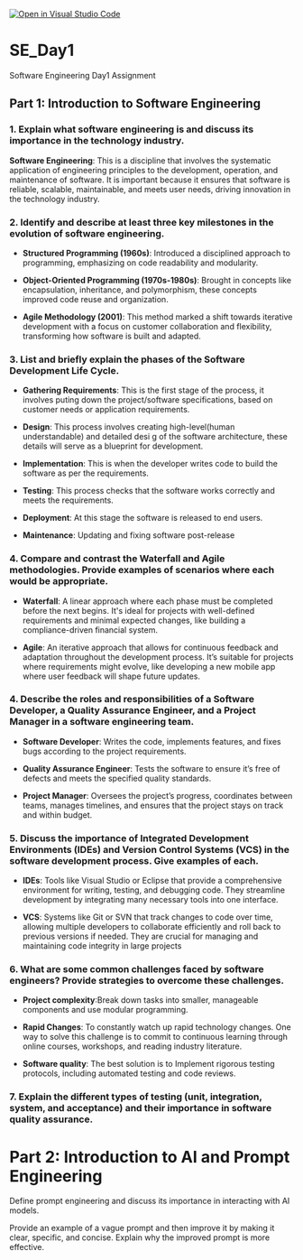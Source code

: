 [![Open in Visual Studio Code](https://classroom.github.com/assets/open-in-vscode-2e0aaae1b6195c2367325f4f02e2d04e9abb55f0b24a779b69b11b9e10269abc.svg)](https://classroom.github.com/online_ide?assignment_repo_id=15570757&assignment_repo_type=AssignmentRepo)
# SE_Day1
Software Engineering Day1 Assignment

## Part 1: Introduction to Software Engineering

### 1. Explain what software engineering is and discuss its importance in the technology industry.

**Software Engineering**: This is a discipline that involves the systematic application of engineering principles to the development, operation, and maintenance of software. It is important because it ensures that software is reliable, scalable, maintainable, and meets user needs, driving innovation in the technology industry.


### 2. Identify and describe at least three key milestones in the evolution of software engineering.

- **Structured Programming (1960s)**: Introduced a disciplined approach to programming, emphasizing on code readability and modularity.

- **Object-Oriented Programming (1970s-1980s)**: Brought in concepts like encapsulation, inheritance, and polymorphism, these concepts improved code reuse and organization.

- **Agile Methodology (2001)**: This method marked a shift towards iterative development with a focus on customer collaboration and flexibility, transforming how software is built and adapted.


### 3. List and briefly explain the phases of the Software Development Life Cycle.

- **Gathering Requirements**: This is the first stage of the process, it involves puting down the project/software specifications, based on customer needs or application requirements.

- **Design**: This process involves creating high-level(human understandable) and detailed desi g of the software architecture, these details will serve as a blueprint for development.

- **Implementation**: This is when the developer writes code to build the software as per the requirements.

- **Testing**: This process checks that the software works correctly and meets the requirements.

- **Deployment**: At this stage the software is released to end users.

- **Maintenance**: Updating and fixing software post-release

### 4. Compare and contrast the Waterfall and Agile methodologies. Provide examples of scenarios where each would be appropriate.

- **Waterfall**: A linear approach where each phase must be completed before the next begins. It's ideal for projects with well-defined requirements and minimal expected changes, like building a compliance-driven financial system.

- **Agile**: An iterative approach that allows for continuous feedback and adaptation throughout the development process. It’s suitable for projects where requirements might evolve, like developing a new mobile app where user feedback will shape future updates.


### 4. Describe the roles and responsibilities of a Software Developer, a Quality Assurance Engineer, and a Project Manager in a software engineering team.

- **Software Developer**: Writes the code, implements features, and fixes bugs according to the project requirements.

- **Quality Assurance Engineer**: Tests the software to ensure it’s free of defects and meets the specified quality standards.

- **Project Manager**: Oversees the project’s progress, coordinates between teams, manages timelines, and ensures that the project stays on track and within budget.

### 5. Discuss the importance of Integrated Development Environments (IDEs) and Version Control Systems (VCS) in the software development process. Give examples of each.

- **IDEs**: Tools like Visual Studio or Eclipse that provide a comprehensive environment for writing, testing, and debugging code. They streamline development by integrating many necessary tools into one interface.

- **VCS**: Systems like Git or SVN that track changes to code over time, allowing multiple developers to collaborate efficiently and roll back to previous versions if needed. They are crucial for managing and maintaining code integrity in large projects


### 6. What are some common challenges faced by software engineers? Provide strategies to overcome these challenges.

- **Project complexity**:Break down tasks into smaller, manageable components and use modular programming.
- **Rapid Changes**: To constantly watch up rapid technology changes. One way to solve this challenge is to commit to continuous learning through online courses, workshops, and reading industry literature.

- **Software quality**: The best solution is to Implement rigorous testing protocols, including automated testing and code reviews.


### 7. Explain the different types of testing (unit, integration, system, and acceptance) and their importance in software quality assurance.


# Part 2: Introduction to AI and Prompt Engineering


Define prompt engineering and discuss its importance in interacting with AI models.


Provide an example of a vague prompt and then improve it by making it clear, specific, and concise. Explain why the improved prompt is more effective.
